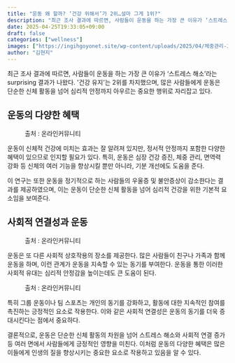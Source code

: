 ```yaml
---
title: "운동 왜 할까? ‘건강 위해서’가 2위…설마 그게 1위?"
description: "최근 조사 결과에 따르면, 사람들이 운동을 하는 가장 큰 이유가 ‘스트레스 해소’라는 surprising 결과가 나왔다. '건강 유지'는 2위를 차지했으며, 많은 사람들에게 운동은 단순한 신체 활동을 넘어 심리적 안정까지 아우르는 중요한 행위로 자리잡고 있다."
date: 2025-04-25T19:33:05+09:00
draft: false
categories: ["wellness"]
images: ["https://ingihgoyonet.site/wp-content/uploads/2025/04/체중관리-2-1024x684.jpg", "https://ingihgoyonet.site/wp-content/uploads/2025/04/단체운동-1024x684.jpg", "https://ingihgoyonet.site/wp-content/uploads/2025/04/그룹운동-1024x683.jpg"]
author: "김현지"
---
```


<p>최근 조사 결과에 따르면, 사람들이 운동을 하는 가장 큰 이유가 ‘스트레스 해소’라는 surprising 결과가 나왔다. '건강 유지'는 2위를 차지했으며, 많은 사람들에게 운동은 단순한 신체 활동을 넘어 심리적 안정까지 아우르는 중요한 행위로 자리잡고 있다.</p> <h2 >운동의 다양한 혜택</h2> <figure ><img src="https://ingihgoyonet.site/wp-content/uploads/2025/04/체중관리-2-1024x684.jpg" alt="" style="aspect-ratio:16/9;object-fit:cover"/><figcaption >출처 : 온라인커뮤니티</figcaption></figure> <p>운동이 신체적 건강에 미치는 효과는 잘 알려져 있지만, 정서적 안정까지 포함한 다양한 혜택이 있으므로 인지할 필요가 있다. 특히, 운동은 심장 건강 증진, 체중 관리, 면역력 강화 등 신체의 여러 기능을 향상시킬 뿐만 아니라, 기분 개선에도 도움을 준다.</p> <p>이 연구는 또한 운동을 정기적으로 하는 사람들의 우울증 및 불안증상이 감소한다는 결과를 제공하였으며, 이는 운동이 단순한 신체 활동을 넘어 심리적 건강을 위한 기본적 요소임을 보여준다.</p> <h2 >사회적 연결성과 운동</h2> <figure ><img src="https://ingihgoyonet.site/wp-content/uploads/2025/04/단체운동-1024x684.jpg" alt="" style="aspect-ratio:16/9;object-fit:cover"/><figcaption >출처 : 온라인커뮤니티</figcaption></figure> <p>운동은 또 다른 사회적 상호작용의 장소를 제공한다. 많은 사람들이 친구나 가족과 함께 운동을 하며, 이런 관계가 운동을 지속할 수 있는 동기를 부여한다. 운동을 통한 이러한 사회적 유대는 심리적 안정감을 높이는데도 큰 도움이 된다.</p> <figure ><img src="https://ingihgoyonet.site/wp-content/uploads/2025/04/그룹운동-1024x683.jpg" alt="" style="aspect-ratio:16/9;object-fit:cover"/><figcaption >출처 : 온라인커뮤니티</figcaption></figure> <p>특히 그룹 운동이나 팀 스포츠는 개인의 동기를 강화하고, 활동에 대한 지속적인 참여를 촉진하는 긍정적인 요소로 작용한다. 이와 같은 사회적 연결성은 운동의 동기를 더욱 증대시킨다는 점에서 중요하다.</p> <p>결론적으로, 운동은 단순한 신체 활동의 차원을 넘어 스트레스 해소와 사회적 연결 증가 등 여러 면에서 사람들에게 긍정적인 영향을 미친다. 이처럼 운동의 다양한 혜택은 많은 이들에게 인생의 질을 향상시키는 중요한 요소로 작용하고 있음을 알 수 있다.</p>